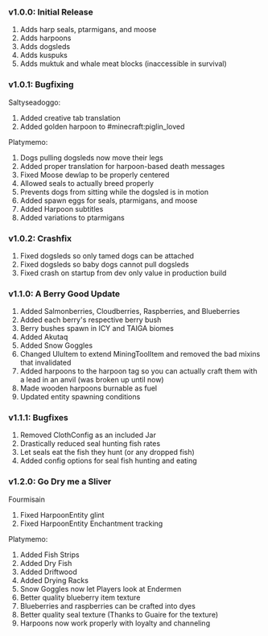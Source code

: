 ### v1.0.0: Initial Release
1. Adds harp seals, ptarmigans, and moose
2. Adds harpoons
3. Adds dogsleds
4. Adds kuspuks
5. Adds muktuk and whale meat blocks (inaccessible in survival)

### v1.0.1: Bugfixing
Saltyseadoggo:
1. Added creative tab translation
2. Added golden harpoon to #minecraft:piglin_loved

Platymemo:
1. Dogs pulling dogsleds now move their legs
2. Added proper translation for harpoon-based death messages
3. Fixed Moose dewlap to be properly centered
4. Allowed seals to actually breed properly
5. Prevents dogs from sitting while the dogsled is in motion
6. Added spawn eggs for seals, ptarmigans, and moose
7. Added Harpoon subtitles
8. Added variations to ptarmigans

### v1.0.2: Crashfix
1. Fixed dogsleds so only tamed dogs can be attached
2. Fixed dogsleds so baby dogs cannot pull dogsleds
3. Fixed crash on startup from dev only value in production build

### v1.1.0: A Berry Good Update
1. Added Salmonberries, Cloudberries, Raspberries, and Blueberries
2. Added each berry's respective berry bush
3. Berry bushes spawn in ICY and TAIGA biomes
4. Added Akutaq
5. Added Snow Goggles
6. Changed UluItem to extend MiningToolItem and removed the bad mixins that invalidated
7. Added harpoons to the harpoon tag so you can actually craft them with a lead in an anvil (was broken up until now)
8. Made wooden harpoons burnable as fuel
9. Updated entity spawning conditions

### v1.1.1: Bugfixes
1. Removed ClothConfig as an included Jar
2. Drastically reduced seal hunting fish rates
3. Let seals eat the fish they hunt (or any dropped fish)
4. Added config options for seal fish hunting and eating

### v1.2.0: Go Dry me a Sliver
Fourmisain
1. Fixed HarpoonEntity glint
2. Fixed HarpoonEntity Enchantment tracking

Platymemo:
1. Added Fish Strips
2. Added Dry Fish
3. Added Driftwood
4. Added Drying Racks
5. Snow Goggles now let Players look at Endermen
6. Better quality blueberry item texture
7. Blueberries and raspberries can be crafted into dyes
8. Better quality seal texture (Thanks to Guaire for the texture)
9. Harpoons now work properly with loyalty and channeling